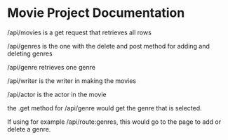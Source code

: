 # Movie Project Documentation
/api/movies is a get request that retrieves all rows

/api/genres is the one with the delete and post method for adding and deleting genres

/api/genre retrieves one genre

/api/writer is the writer in making the movies

/api/actor is the actor in the movie

the .get method for /api/genre would get the genre that is selected.

If using for example /api/route:genres, this would go to the page to add or delete a genre.
